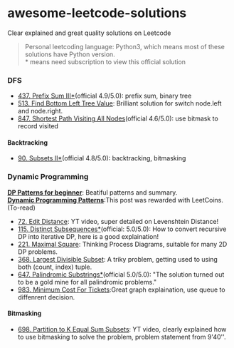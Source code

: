 # awesome-leetcode-solutions
Clear explained and great quality solutions on Leetcode  
> Personal leetcoding language: Python3, which means most of these solutions have Python version.  
> \* means need subscription to view this official solution

### DFS
- [437. Prefix Sum III\*](https://leetcode.com/problems/path-sum-iii/solutions/746489/path-sum-iii/)(official 4.9/5.0): prefix sum, binary tree
- [513. Find Bottom Left Tree Value](https://leetcode.com/problems/find-bottom-left-tree-value/solutions/98779/right-to-left-bfs-python-java/): Brilliant solution for switch node.left and node.right.
- [847. Shortest Path Visiting All Nodes](https://leetcode.com/problems/shortest-path-visiting-all-nodes/solutions/1745489/shortest-path-visiting-all-nodes/)(official 4.6/5.0): use bitmask to record visited

#### Backtracking
- [90. Subsets II\*](https://leetcode.com/problems/subsets-ii/solutions/1304408/subsets-ii/)(official 4.8/5.0): backtracking, bitmasking

### Dynamic Programming
[**DP Patterns for beginner**](https://leetcode.com/tag/dynamic-programming/discuss/662866/DP-for-Beginners-Problems-or-Patterns-or-Sample-Solutions): Beatiful patterns and summary.  
[**Dynamic Programming Patterns**](https://leetcode.com/discuss/general-discussion/458695/dynamic-programming-patterns):This post was rewarded with LeetCoins.(To-read)
- [72. Edit Distance](https://www.youtube.com/watch?v=MiqoA-yF-0M): YT video, super detailed on Levenshtein Distance!
- [115. Distinct Subsequences\*](https://leetcode.com/problems/distinct-subsequences/solutions/576286/distinct-subsequences/)(official: 5.0/5.0): How to convert recursive DP into iterative DP, here is a good explaination!
- [221. Maximal Square](https://leetcode.com/problems/maximal-square/solutions/600149/python-thinking-process-diagrams-dp-approach/): Thinking Process Diagrams, suitable for many 2D DP problems.
- [368. Largest Divisible Subset](https://leetcode.com/problems/largest-divisible-subset/solutions/684677/3-steps-c-python-java-dp-pen-paper-diagram/?orderBy=most_votes): A triky problem, getting used to using both (count, index) tuple.
- [647. Palindromic Substrings\*](https://leetcode.com/problems/palindromic-substrings/solutions/953080/palindromic-substrings/)(official 5.0/5.0): "The solution turned out to be a gold mine for all palindromic problems."
- [983. Minimum Cost For Tickets](https://leetcode.com/problems/minimum-cost-for-tickets/solutions/226659/two-dp-solutions-with-pictures/):Great graph explaination, use queue to diffenrent decision.

#### Bitmasking
- [698. Partition to K Equal Sum Subsets](https://www.youtube.com/watch?v=xXKL9YBWgCY): YT video, clearly explained how to use bitmasking to solve the problem, problem statement from 9'40''.
